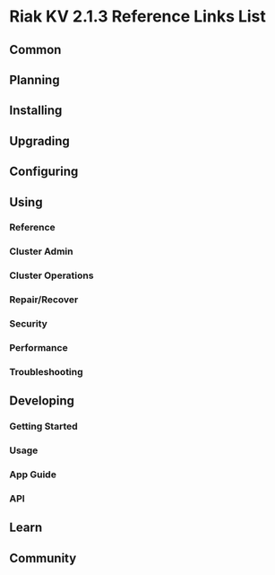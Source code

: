 
# Riak KV 2.1.3 Reference Links List


## Common

[downloads]: {{<baseurl>}}riak/kv/2.1.3/downloads/
[install index]: {{<baseurl>}}riak/kv/2.1.3/setup/installing
[upgrade index]: {{<baseurl>}}riak/kv/2.1.3/upgrading
[plan index]: {{<baseurl>}}riak/kv/2.1.3/planning
[config index]: {{<baseurl>}}riak/kv/2.1.3/using/configuring/
[config reference]: {{<baseurl>}}riak/kv/2.1.3/configuring/reference/
[manage index]: {{<baseurl>}}riak/kv/2.1.3/using/managing
[performance index]: {{<baseurl>}}riak/kv/2.1.3/using/performance
[glossary vnode]: {{<baseurl>}}riak/kv/2.1.3/learn/glossary/#vnode
[contact basho]: http://basho.com/contact/


## Planning

[plan index]: {{<baseurl>}}riak/kv/2.1.3/setup/planning
[plan start]: {{<baseurl>}}riak/kv/2.1.3/setup/planning/start
[plan backend]: {{<baseurl>}}riak/kv/2.1.3/setup/planning/backend
[plan backend bitcask]: {{<baseurl>}}riak/kv/2.1.3/setup/planning/backend/bitcask
[plan backend leveldb]: {{<baseurl>}}riak/kv/2.1.3/setup/planning/backend/leveldb
[plan backend memory]: {{<baseurl>}}riak/kv/2.1.3/setup/planning/backend/memory
[plan backend multi]: {{<baseurl>}}riak/kv/2.1.3/setup/planning/backend/multi
[plan cluster capacity]: {{<baseurl>}}riak/kv/2.1.3/setup/planning/cluster-capacity
[plan bitcask capacity]: {{<baseurl>}}riak/kv/2.1.3/setup/planning/bitcask-capacity-calc
[plan best practices]: {{<baseurl>}}riak/kv/2.1.3/setup/planning/best-practices
[plan future]: {{<baseurl>}}riak/kv/2.1.3/setup/planning/future


## Installing

[install index]: {{<baseurl>}}riak/kv/2.1.3/setup/installing
[install aws]: {{<baseurl>}}riak/kv/2.1.3/setup/installing/amazon-web-services
[install debian & ubuntu]: {{<baseurl>}}riak/kv/2.1.3/setup/installing/debian-ubuntu
[install freebsd]: {{<baseurl>}}riak/kv/2.1.3/setup/installing/freebsd
[install mac osx]: {{<baseurl>}}riak/kv/2.1.3/setup/installing/mac-osx
[install rhel & centos]: {{<baseurl>}}riak/kv/2.1.3/setup/installing/rhel-centos
[install smartos]: {{<baseurl>}}riak/kv/2.1.3/setup/installing/smartos
[install solaris]: {{<baseurl>}}riak/kv/2.1.3/setup/installing/solaris
[install suse]: {{<baseurl>}}riak/kv/2.1.3/setup/installing/suse
[install windows azure]: {{<baseurl>}}riak/kv/2.1.3/setup/installing/windows-azure

[install source index]: {{<baseurl>}}riak/kv/2.1.3/setup/installing/source
[install source erlang]: {{<baseurl>}}riak/kv/2.1.3/setup/installing/source/erlang
[install source jvm]: {{<baseurl>}}riak/kv/2.1.3/setup/installing/source/jvm

[install verify]: {{<baseurl>}}riak/kv/2.1.3/setup/installing/verify


## Upgrading

[upgrade index]: {{<baseurl>}}riak/kv/2.1.3/setup/upgrading
[upgrade checklist]: {{<baseurl>}}riak/kv/2.1.3/setup/upgrading/checklist
[upgrade version]: {{<baseurl>}}riak/kv/2.1.3/setup/upgrading/version
[upgrade cluster]: {{<baseurl>}}riak/kv/2.1.3/setup/upgrading/cluster
[upgrade mdc]: {{<baseurl>}}riak/kv/2.1.3/setup/upgrading/multi-datacenter
[upgrade downgrade]: {{<baseurl>}}riak/kv/2.1.3/setup/downgrade


## Configuring

[config index]: {{<baseurl>}}riak/kv/2.1.3/configuring
[config basic]: {{<baseurl>}}riak/kv/2.1.3/configuring/basic
[config backend]: {{<baseurl>}}riak/kv/2.1.3/configuring/backend
[config manage]: {{<baseurl>}}riak/kv/2.1.3/configuring/managing
[config reference]: {{<baseurl>}}riak/kv/2.1.3/configuring/reference/
[config strong consistency]: {{<baseurl>}}riak/kv/2.1.3/configuring/strong-consistency
[config load balance]: {{<baseurl>}}riak/kv/2.1.3/configuring/load-balancing-proxy
[config mapreduce]: {{<baseurl>}}riak/kv/2.1.3/configuring/mapreduce
[config search]: {{<baseurl>}}riak/kv/2.1.3/configuring/search/

[config v3 mdc]: {{<baseurl>}}riak/kv/2.1.3/configuring/v3-multi-datacenter
[config v3 nat]: {{<baseurl>}}riak/kv/2.1.3/configuring/v3-multi-datacenter/nat
[config v3 quickstart]: {{<baseurl>}}riak/kv/2.1.3/configuring/v3-multi-datacenter/quick-start
[config v3 ssl]: {{<baseurl>}}riak/kv/2.1.3/configuring/v3-multi-datacenter/ssl

[config v2 mdc]: {{<baseurl>}}riak/kv/2.1.3/configuring/v2-multi-datacenter
[config v2 nat]: {{<baseurl>}}riak/kv/2.1.3/configuring/v2-multi-datacenter/nat
[config v2 quickstart]: {{<baseurl>}}riak/kv/2.1.3/configuring/v2-multi-datacenter/quick-start
[config v2 ssl]: {{<baseurl>}}riak/kv/2.1.3/configuring/v2-multi-datacenter/ssl



## Using

[use index]: {{<baseurl>}}riak/kv/2.1.3/using/
[use admin commands]: {{<baseurl>}}riak/kv/2.1.3/using/cluster-admin-commands
[use running cluster]: {{<baseurl>}}riak/kv/2.1.3/using/running-a-cluster

### Reference

[use ref bucket types]: {{<baseurl>}}riak/kv/2.1.3/using/reference/bucket-types
[use ref custom code]: {{<baseurl>}}riak/kv/2.1.3/using/reference/custom-code
[use ref handoff]: {{<baseurl>}}riak/kv/2.1.3/using/reference/handoff
[use ref monitoring]: {{<baseurl>}}riak/kv/2.1.3/using/reference/statistics-monitoring
[use ref search]: {{<baseurl>}}riak/kv/2.1.3/using/reference/search
[use ref 2i]: {{<baseurl>}}riak/kv/2.1.3/using/reference/secondary-indexes
[use ref snmp]: {{<baseurl>}}riak/kv/2.1.3/using/reference/snmp
[use ref strong consistency]: {{<baseurl>}}riak/kv/2.1.3/using/reference/strong-consistency
[use ref jmx]: {{<baseurl>}}riak/kv/2.1.3/using/reference/jmx
[use ref obj del]: {{<baseurl>}}riak/kv/2.1.3/using/reference/object-deletion/
[use ref v3 mdc]: {{<baseurl>}}riak/kv/2.1.3/using/reference/v3-multi-datacenter
[use ref v2 mdc]: {{<baseurl>}}riak/kv/2.1.3/using/reference/v2-multi-datacenter

### Cluster Admin

[use admin index]: {{<baseurl>}}riak/kv/2.1.3/using/admin/
[use admin commands]: {{<baseurl>}}riak/kv/2.1.3/using/admin/commands/
[use admin riak cli]: {{<baseurl>}}riak/kv/2.1.3/using/admin/riak-cli/
[use admin riak-admin]: {{<baseurl>}}riak/kv/2.1.3/using/admin/riak-admin/
[use admin riak control]: {{<baseurl>}}riak/kv/2.1.3/using/admin/riak-control/

### Cluster Operations

[cluster ops add remove node]: {{<baseurl>}}riak/kv/2.1.3/using/cluster-operations/adding-removing-nodes
[cluster ops inspect node]: {{<baseurl>}}riak/kv/2.1.3/using/cluster-operations/inspecting-node
[cluster ops change info]: {{<baseurl>}}riak/kv/2.1.3/using/cluster-operations/changing-cluster-info
[cluster ops load balance]: {{<baseurl>}}riak/kv/2.1.3/configuring/load-balancing-proxy
[cluster ops bucket types]: {{<baseurl>}}riak/kv/2.1.3/using/cluster-operations/bucket-types
[cluster ops handoff]: {{<baseurl>}}riak/kv/2.1.3/using/cluster-operations/handoff
[cluster ops log]: {{<baseurl>}}riak/kv/2.1.3/using/cluster-operations/logging
[cluster ops obj del]: {{<baseurl>}}riak/kv/2.1.3/using/reference/object-deletion
[cluster ops backup]: {{<baseurl>}}riak/kv/2.1.3/using/cluster-operations/backing-up
[cluster ops mdc]: {{<baseurl>}}riak/kv/2.1.3/using/cluster-operations/v3-multi-datacenter
[cluster ops strong consistency]: {{<baseurl>}}riak/kv/2.1.3/using/cluster-operations/strong-consistency
[cluster ops 2i]: {{<baseurl>}}riak/kv/2.1.3/using/reference/secondary-indexes
[cluster ops v3 mdc]: {{<baseurl>}}riak/kv/2.1.3/using/cluster-operations/v3-multi-datacenter
[cluster ops v2 mdc]: {{<baseurl>}}riak/kv/2.1.3/using/cluster-operations/v2-multi-datacenter

### Repair/Recover

[repair recover index]: {{<baseurl>}}riak/kv/2.1.3/using/repair-recovery
[repair recover fail]: {{<baseurl>}}riak/kv/2.1.3/using/repair-recovery/failure-recovery/

### Security

[security index]: {{<baseurl>}}riak/kv/2.1.3/using/security/
[security basics]: {{<baseurl>}}riak/kv/2.1.3/using/security/basics
[security managing]: {{<baseurl>}}riak/kv/2.1.3/using/security/managing-sources/

### Performance

[perf index]: {{<baseurl>}}riak/kv/2.1.3/using/performance/
[perf benchmark]: {{<baseurl>}}riak/kv/2.1.3/using/performance/benchmarking
[perf open files]: {{<baseurl>}}riak/kv/2.1.3/using/performance/open-files-limit/
[perf erlang]: {{<baseurl>}}riak/kv/2.1.3/using/performance/erlang
[perf aws]: {{<baseurl>}}riak/kv/2.1.3/using/performance/amazon-web-services
[perf latency checklist]: {{<baseurl>}}riak/kv/2.1.3/using/performance/latency-reduction

### Troubleshooting

[troubleshoot http]: {{<baseurl>}}riak/kv/2.1.3/using/troubleshooting/http-204


## Developing

[dev index]: {{<baseurl>}}riak/kv/2.1.3/developing
[dev client libraries]: {{<baseurl>}}riak/kv/2.1.3/developing/client-libraries
[dev data model]: {{<baseurl>}}riak/kv/2.1.3/developing/data-modeling
[dev data types]: {{<baseurl>}}riak/kv/2.1.3/developing/data-types
[dev kv model]: {{<baseurl>}}riak/kv/2.1.3/developing/key-value-modeling

### Getting Started

[getting started]: {{<baseurl>}}riak/kv/2.1.3/developing/getting-started
[getting started java]: {{<baseurl>}}riak/kv/2.1.3/developing/getting-started/java
[getting started ruby]: {{<baseurl>}}riak/kv/2.1.3/developing/getting-started/ruby
[getting started python]: {{<baseurl>}}riak/kv/2.1.3/developing/getting-started/python
[getting started php]: {{<baseurl>}}riak/kv/2.1.3/developing/getting-started/php
[getting started csharp]: {{<baseurl>}}riak/kv/2.1.3/developing/getting-started/csharp
[getting started nodejs]: {{<baseurl>}}riak/kv/2.1.3/developing/getting-started/nodejs
[getting started erlang]: {{<baseurl>}}riak/kv/2.1.3/developing/getting-started/erlang
[getting started golang]: {{<baseurl>}}riak/kv/2.1.3/developing/getting-started/golang

[obj model java]: {{<baseurl>}}riak/kv/2.1.3/developing/getting-started/java/object-modeling
[obj model ruby]: {{<baseurl>}}riak/kv/2.1.3/developing/getting-started/ruby/object-modeling
[obj model python]: {{<baseurl>}}riak/kv/2.1.3/developing/getting-started/python/object-modeling
[obj model csharp]: {{<baseurl>}}riak/kv/2.1.3/developing/getting-started/csharp/object-modeling
[obj model nodejs]: {{<baseurl>}}riak/kv/2.1.3/developing/getting-started/nodejs/object-modeling
[obj model erlang]: {{<baseurl>}}riak/kv/2.1.3/developing/getting-started/erlang/object-modeling
[obj model golang]: {{<baseurl>}}riak/kv/2.1.3/developing/getting-started/golang/object-modeling

### Usage

[usage index]: {{<baseurl>}}riak/kv/2.1.3/developing/usage
[usage bucket types]: {{<baseurl>}}riak/kv/2.1.3/developing/usage/bucket-types/
[usage commit hooks]: {{<baseurl>}}riak/kv/2.1.3/developing/usage/commit-hooks/
[usage conflict resolution]: {{<baseurl>}}riak/kv/2.1.3/developing/usage/conflict-resolution
[usage content types]: {{<baseurl>}}riak/kv/2.1.3/developing/usage/content-types
[usage create objects]: {{<baseurl>}}riak/kv/2.1.3/developing/usage/creating-objects
[usage custom extractors]: {{<baseurl>}}riak/kv/2.1.3/developing/usage/custom-extractors
[usage delete objects]: {{<baseurl>}}riak/kv/2.1.3/developing/usage/deleting-objects
[usage mapreduce]: {{<baseurl>}}riak/kv/2.1.3/developing/usage/mapreduce
[usage search]: {{<baseurl>}}riak/kv/2.1.3/developing/usage/search
[usage search schema]: {{<baseurl>}}riak/kv/2.1.3/developing/usage/search-schemas
[usage search data types]: {{<baseurl>}}riak/kv/2.1.3/developing/usage/searching-data-types
[usage 2i]: {{<baseurl>}}riak/kv/2.1.3/developing/usage/secondary-indexes
[usage update objects]: {{<baseurl>}}riak/kv/2.1.3/developing/usage/updating-objects

### App Guide

[apps mapreduce]: {{<baseurl>}}riak/kv/2.1.3/developing/app-guide/advanced-mapreduce
[apps replication properties]: {{<baseurl>}}riak/kv/2.1.3/developing/app-guide/replication-properties
[apps strong consistency]: {{<baseurl>}}riak/kv/2.1.3/developing/app-guide/strong-consistency
[apps write once]: {{<baseurl>}}riak/kv/2.1.3/developing/app-guide/write-once

### API

[dev api backend]: {{<baseurl>}}riak/kv/2.1.3/developing/api/backend
[dev api http]: {{<baseurl>}}riak/kv/2.1.3/developing/api/http
[dev api http status]: {{<baseurl>}}riak/kv/2.1.3/developing/api/http/status
[dev api pbc]: {{<baseurl>}}riak/kv/2.1.3/developing/api/protocol-buffers/


## Learn

[learn new nosql]: {{<baseurl>}}riak/kv/learn/new-to-nosql
[learn use cases]: {{<baseurl>}}riak/kv/learn/use-cases
[learn why riak]: {{<baseurl>}}riak/kv/learn/why-riak-kv

[glossary]: {{<baseurl>}}riak/kv/2.1.3/learn/glossary/
[glossary aae]: {{<baseurl>}}riak/kv/2.1.3/learn/glossary/#active-anti-entropy-aae
[glossary read rep]: {{<baseurl>}}riak/kv/2.1.3/learn/glossary/#read-repair
[glossary vnode]: {{<baseurl>}}riak/kv/2.1.3/learn/glossary/#vnode

[concept aae]: {{<baseurl>}}riak/kv/2.1.3/learn/concepts/active-anti-entropy/
[concept buckets]: {{<baseurl>}}riak/kv/2.1.3/learn/concepts/buckets
[concept cap neg]: {{<baseurl>}}riak/kv/2.1.3/learn/concepts/capability-negotiation
[concept causal context]: {{<baseurl>}}riak/kv/2.1.3/learn/concepts/causal-context/
[concept clusters]: {{<baseurl>}}riak/kv/2.1.3/learn/concepts/clusters/
[concept crdts]: {{<baseurl>}}riak/kv/2.1.3/learn/concepts/crdts
[concept eventual consistency]: {{<baseurl>}}riak/kv/2.1.3/learn/concepts/eventual-consistency
[concept keys objects]: {{<baseurl>}}riak/kv/2.1.3/learn/concepts/keys-and-objects
[concept replication]: {{<baseurl>}}riak/kv/2.1.3/learn/concepts/replication
[concept strong consistency]: {{<baseurl>}}riak/kv/2.1.3/using/reference/strong-consistency
[concept vnodes]: {{<baseurl>}}riak/kv/2.1.3/learn/concepts/vnodes



## Community

[community]: {{<baseurl>}}community
[community projects]: {{<baseurl>}}community/projects
[reporting bugs]: {{<baseurl>}}community/reporting-bugs
[taishi]: {{<baseurl>}}community/taishi

